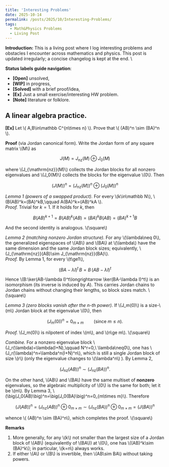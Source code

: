 ```yaml
---
title: 'Interesting Problems'
date: 2025-10-14
permalink: /posts/2025/10/Interesting-Problems/
tags:
  - Math&Physics Problems
  - Living Post
---
```

**Introduction:** This is a living post where I log interesting problems and obstacles I encounter across mathematics and physics. This post is updated irregularly; a concise changelog is kept at the end. \

**Status labels guide navigation**:
  - **[Open]** unsolved,
  - **[WIP]** in progress,
  - **[Solved]** with a brief proof/idea,
  - **[Ex]** Just a small exercise/interesting HW problem.
  - **[Note]** literature or folklore. 

A linear algebra practice. 
---
**[Ex]** Let \\( A,B\in\mathbb C^{n\times n} \\). Prove that \\( (AB)^n \sim (BA)^n \\).

**Proof** (via Jordan canonical form). Write the Jordan form of any square matrix \\(M\\) as

$$
J(M)=J_{\mathrm{nz}}(M)\oplus J_0(M)
$$

where \\(J_{\mathrm{nz}}(M)\\) collects the Jordan blocks for all nonzero eigenvalues and \\(J_0(M)\\) collects the blocks for the eigenvalue \\(0\\). Then

$$
\big(J(M)\big)^n=\big(J_{\mathrm{nz}}(M)\big)^n\oplus \big(J_0(M)\big)^n
$$

*Lemma 1 (powers of a swapped product).* For every \\(k\in\mathbb N\\), \\(B(AB)^k=(BA)^kB,\qquad A(BA)^k=(AB)^kA \\). \
*Proof.* Trivial for $k=1$. If it holds for $k$, then

$$
B(AB)^{k+1}=B(AB)^k(AB)=(BA)^kB(AB)=(BA)^{k+1}B
$$

And the second identity is analogous. \\(\square\\)

*Lemma 2 (matching nonzero Jordan structure).* For any \\(\lambda\neq 0\\), the generalized eigenspaces of \\(AB\\) and \\(BA\\) at \\(\lambda\\) have the same dimension and the same Jordan block sizes; equivalently, \\(J_{\mathrm{nz}}(AB)\sim J_{\mathrm{nz}}(BA)\\). \
*Proof.* By Lemma 1, for every \\(t\ge1\\),

$$
(BA-\lambda I)^t\,B=B\,(AB-\lambda I)^t
$$

Hence \\(B:\ker(AB-\lambda I)^t\longrightarrow \ker(BA-\lambda I)^t\\) is an isomorphism (its inverse is induced by $A$). This carries Jordan chains to Jordan chains without changing their lengths, so block sizes match. \\(\square\\)

*Lemma 3 (zero blocks vanish after the $n$-th power).* If \\(J_m(0)\\) is a size-\\(m\\) Jordan block at the eigenvalue \\(0\\), then

$$
\big(J_m(0)\big)^n=0_{m\times m}\qquad (\text{since }m\le n).
$$

*Proof.* \\(J_m(0)\\) is nilpotent of index \\(m\\), and \\(n\ge m\\). \\(\square\\)

*Combine.* For a nonzero eigenvalue block \\(J_r(\lambda)=\lambda(I+N),\qquad N^r=0,\ \lambda\neq0\\), one has \\(J_r(\lambda)^n=\lambda^n(I+N)^n\\), which is still a single Jordan block of size \\(r\\) (only the eigenvalue changes to \\(\lambda^n\\) ). By Lemma 2,

$$
\big(J_{\mathrm{nz}}(AB)\big)^n \sim \big(J_{\mathrm{nz}}(BA)\big)^n .
$$

On the other hand, \\(AB\\) and \\(BA\\) have the same multiset of **nonzero** eigenvalues, so the algebraic multiplicity of \\(0\\) is the same for both; let it be \\(m\\). By Lemma 3, \\(\big(J_0(AB)\big)^n=\big(J_0(BA)\big)^n=0_{m\times m}\\). Therefore

$$
\big(J(AB)\big)^n = \big(J_{\mathrm{nz}}(AB)\big)^n\oplus 0_{m\times m} \sim \big(J_{\mathrm{nz}}(BA)\big)^n\oplus 0_{m\times m} = \big(J(BA)\big)^n
$$

whence \\( (AB)^n \sim (BA)^n\\), which completes the proof. \\(\square\\)

**Remarks**
1. More generally, for any \\(k\\) not smaller than the largest size of a Jordan block of \\(AB\\) (equivalently of \\(BA\\)) at \\(0\\), one has \\((AB)^k\sim (BA)^k\\); in particular, \\(k=n\\) always works.  
2. If either \\(A\\) or \\(B\\) is invertible, then \\(AB\sim BA\\) without taking powers.





